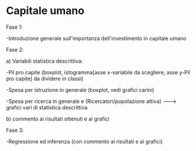 # Capitale umano
Fase 1:

-Introduzione generale sull'importanza dell'investimento in capitale umano

Fase 2:

a) Variabili statistica descrittiva:

-Pil pro capite (boxplot, istogramma[asse x-variabile da scegliere; asse y-Pil pro capite] da dividere in classi)

-Spesa per istruzione in generale (boxplot, vedi grafici carini)

-Spesa per ricerca in generale e (Ricercatori/popolazione attiva) ---> grafici vari di statistica descrittiva

b) commento ai risultati ottenuti e ai grafici

Fase 3:

-Regressione ed inferenza (con commento ai risultati e ai grafici)

